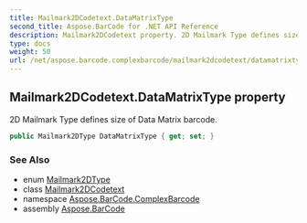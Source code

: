 ```yaml
---
title: Mailmark2DCodetext.DataMatrixType
second_title: Aspose.BarCode for .NET API Reference
description: Mailmark2DCodetext property. 2D Mailmark Type defines size of Data Matrix barcode
type: docs
weight: 50
url: /net/aspose.barcode.complexbarcode/mailmark2dcodetext/datamatrixtype/
---
```

## Mailmark2DCodetext.DataMatrixType property

2D Mailmark Type defines size of Data Matrix barcode.

```csharp
public Mailmark2DType DataMatrixType { get; set; }
```

### See Also

* enum [Mailmark2DType](../../mailmark2dtype/)
* class [Mailmark2DCodetext](../)
* namespace [Aspose.BarCode.ComplexBarcode](../../mailmark2dcodetext/)
* assembly [Aspose.BarCode](../../../)


